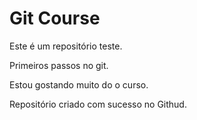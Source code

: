 # Git Course #

Este é um repositório teste.

Primeiros passos no git.

Estou gostando muito do o curso.

Repositório criado com sucesso no Githud.
